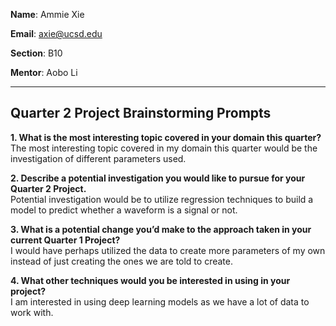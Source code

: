 **Name**: Ammie Xie  

**Email**: axie@ucsd.edu  

**Section**: B10 

**Mentor**: Aobo Li

---

## Quarter 2 Project Brainstorming Prompts

**1. What is the most interesting topic covered in your domain this quarter?**  
The most interesting topic covered in my domain this quarter would be the investigation of different parameters used. 

**2. Describe a potential investigation you would like to pursue for your Quarter 2 Project.**  
Potential investigation would be to utilize regression techniques to build a model to predict whether a waveform is a signal or not.

**3. What is a potential change you’d make to the approach taken in your current Quarter 1 Project?**  
I would have perhaps utilized the data to create more parameters of my own instead of just creating the ones we are told to create.

**4. What other techniques would you be interested in using in your project?**  
I am interested in using deep learning models as we have a lot of data to work with.
